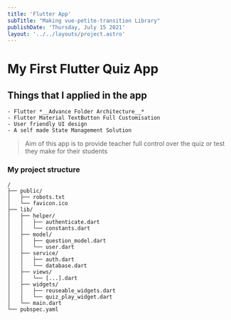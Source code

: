 ```yaml
---
title: 'Flutter App'
subTitle: "Making vue-petite-transition Library"
publishDate: 'Thursday, July 15 2021'
layout: '../../layouts/project.astro'
---
```


  # My First Flutter Quiz App
  ## Things that I applied in the app
    - Flutter *__Advance Folder Architecture__*
    - Flutter Material TextButton Full Customisation
    - User friendly UI design 
    - A self made State Management Solution
  > Aim of this app is to provide teacher full control over the quiz or test they make for their students 
  ### My project structure

  ```
  /
  ├── public/
  │   ├── robots.txt
  │   └── favicon.ico
  ├── lib/
  │   ├── helper/
  │   │   ├── authenticate.dart
  │   │   └── constants.dart
  │   ├── model/
  │   │   ├── question_model.dart
  │   │   └── user.dart
  │   ├── service/
  │   │   ├── auth.dart
  │   │   └── database.dart
  │   ├── views/
  │   │   └── [...].dart
  │   ├── widgets/
  │   │   ├── reuseable_widgets.dart
  │   │   └── quiz_play_widget.dart
  │   └── main.dart
  └── pubspec.yaml
  ```

  <!-- ###### Contact the media  -->

